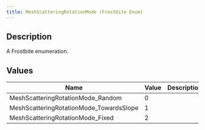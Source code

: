 ```yaml
---
title: MeshScatteringRotationMode (Frostbite Enum)
---
```

## Description

A Frostbite enumeration.

## Values

| Name                                     | Value | Description |
| ---------------------------------------- | ----- | ----------- |
| MeshScatteringRotationMode\_Random       | 0     |             |
| MeshScatteringRotationMode\_TowardsSlope | 1     |             |
| MeshScatteringRotationMode\_Fixed        | 2     |             |
